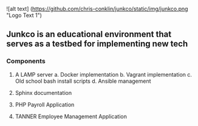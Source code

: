 ![alt text] (https://github.com/chris-conklin/junkco/static/img/junkco.png "Logo Text 1") 

## Junkco is an educational environment that serves as a testbed for implementing new tech

### Components

1. A LAMP server
	a. Docker implementation
        b. Vagrant implementation
        c. Old school bash install scripts
	d. Ansible management

2. Sphinx documentation

3. PHP Payroll Application

4. TANNER Employee Management Application

 
